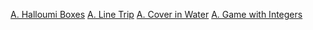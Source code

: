 [A. Halloumi Boxes](https://codeforces.com/problemset/problem/1903/A)
[A. Line Trip](https://codeforces.com/problemset/problem/1901/A)
[A. Cover in Water](https://codeforces.com/problemset/problem/1900/A)
[A. Game with Integers](https://codeforces.com/problemset/problem/1899/A)
